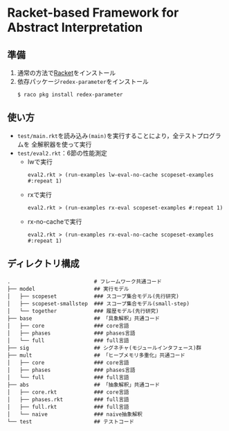 # Racket-based Framework for Abstract Interpretation

## 準備

1. 通常の方法で[Racket](https://racket-lang.org)をインストール
1. 依存パッケージ`redex-parameter`をインストール
    ```shell-session
    $ raco pkg install redex-parameter
    ```

## 使い方

* `test/main.rkt`を読み込み`(main)`を実行することにより，全テストプログラムを
  全解釈器を使って実行
* `test/eval2.rkt`：6節の性能測定
    - lwで実行
        ```racket
        eval2.rkt > (run-examples lw-eval-no-cache scopeset-examples #:repeat 1)
        ```
    - rxで実行
        ```racket
        eval2.rkt > (run-examples rx-eval scopeset-examples #:repeat 1)
        ```
    - rx-no-cacheで実行
        ```racket
        eval2.rkt > (run-examples rx-eval-no-cache scopeset-examples #:repeat 1)
        ```

## ディレクトリ構成

```shell
.                           # フレームワーク共通コード
├── model                   ## 実行モデル
│   ├── scopeset            ### スコープ集合モデル(先行研究)
│   ├── scopeset-smallstep  ### スコープ集合モデル(small-step)
│   └── together            ### 履歴モデル(先行研究)
├── base                    ## 「具象解釈」共通コード
│   ├── core                ### core言語
│   ├── phases              ### phases言語
│   └── full                ### full言語
├── sig                     ## シグネチャ(モジュールインタフェース)群
├── mult                    ## 「ヒープメモリ多重化」共通コード
│   ├── core                ### core言語
│   ├── phases              ### phases言語
│   └── full                ### full言語
├── abs                     ## 「抽象解釈」共通コード
│   ├── core.rkt            ### core言語
│   ├── phases.rkt          ### full言語
│   ├── full.rkt            ### full言語
│   └── naive               ### naive抽象解釈
└── test                    ## テストコード
```
